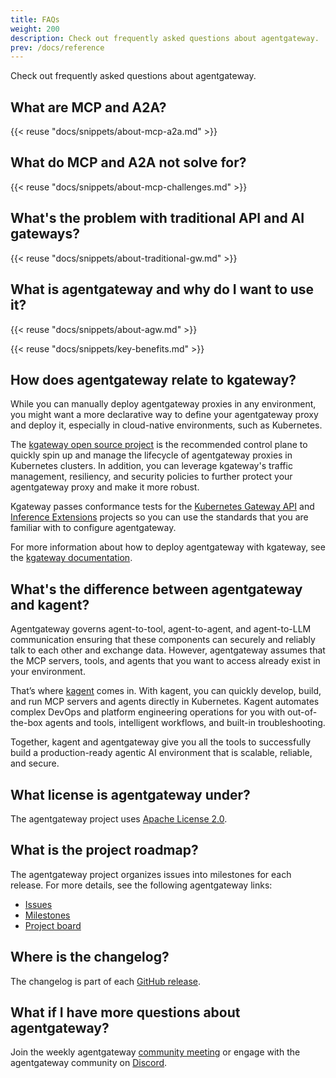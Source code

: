 ```yaml
---
title: FAQs
weight: 200
description: Check out frequently asked questions about agentgateway. 
prev: /docs/reference
--- 
```


Check out frequently asked questions about agentgateway. 

## What are MCP and A2A? 

{{< reuse "docs/snippets/about-mcp-a2a.md" >}}

## What do MCP and A2A not solve for? 

{{< reuse "docs/snippets/about-mcp-challenges.md" >}}

## What's the problem with traditional API and AI gateways? 

{{< reuse "docs/snippets/about-traditional-gw.md" >}}

## What is agentgateway and why do I want to use it? 

{{< reuse "docs/snippets/about-agw.md" >}}

{{< reuse "docs/snippets/key-benefits.md" >}}

## How does agentgateway relate to kgateway?

While you can manually deploy agentgateway proxies in any environment, you might want a more declarative way to define your agentgateway proxy and deploy it, especially in cloud-native environments, such as Kubernetes. 

The [kgateway open source project](https://kgateway.dev) is the recommended control plane to quickly spin up and manage the lifecycle of agentgateway proxies in Kubernetes clusters. In addition, you can leverage kgateway's traffic management, resiliency, and security policies to further protect your agentgateway proxy and make it more robust. 

Kgateway passes conformance tests for the [Kubernetes Gateway API](https://gateway-api.sigs.k8s.io/) and [Inference Extensions](https://gateway-api-inference-extension.sigs.k8s.io/) projects so you can use the standards that you are familiar with to configure agentgateway. 

For more information about how to deploy agentgateway with kgateway, see the [kgateway documentation](https://kgateway.dev/docs/agentgateway/). 

## What's the difference between agentgateway and kagent? 

Agentgateway governs agent-to-tool, agent-to-agent, and agent-to-LLM communication ensuring that these components can securely and reliably talk to each other and exchange data. However, agentgateway assumes that the MCP servers, tools, and agents that you want to access already exist in your environment.

That’s where [kagent](https://kagent.dev) comes in. With kagent, you can quickly develop, build, and run MCP servers and agents directly in Kubernetes. Kagent automates complex DevOps and platform engineering operations for you with out-of-the-box agents and tools, intelligent workflows, and built-in troubleshooting. 

Together, kagent and agentgateway give you all the tools to successfully build a production-ready agentic AI environment that is scalable, reliable, and secure. 

## What license is agentgateway under?

The agentgateway project uses [Apache License 2.0](https://www.apache.org/licenses/).

## What is the project roadmap?

The agentgateway project organizes issues into milestones for each release. For more details, see the following agentgateway links: 
* [Issues](https://github.com/agentgateway/agentgateway/issues)
* [Milestones](https://github.com/agentgateway/agentgateway/milestones)
* [Project board](https://github.com/orgs/agentgateway/projects/1)

## Where is the changelog? 

The changelog is part of each [GitHub release](https://github.com/agentgateway/agentgateway/releases/).

## What if I have more questions about agentgateway? 

Join the weekly agentgateway [community meeting](https://github.com/agentgateway/agentgateway?tab=readme-ov-file#community-meetings) or engage with the agentgateway community on [Discord](https://discord.com/invite/y9efgEmppm).


